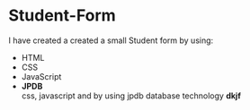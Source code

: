 # Student-Form
I have created a created a small Student form by using:
<ul>
  <li>HTML</li>
  <li>CSS</li>
  <li>JavaScript</li>
  <li><b>JPDB</b></li>
 css, javascript and by using jpdb database technology
<b>dkjf<b>
